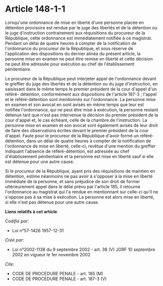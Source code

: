 # Article 148-1-1

Lorsqu'une ordonnance de mise en liberté d'une personne placée en détention provisoire est rendue par le juge des libertés et
de la détention ou le juge d'instruction contrairement aux réquisitions du procureur de la République, cette ordonnance est
immédiatement notifiée à ce magistrat. Pendant un délai de quatre heures à compter de la notification de l'ordonnance du
procureur de la République, et sous réserve de l'application des dispositions du dernier alinéa du présent article, la
personne mise en examen ne peut être remise en liberté et cette décision ne peut être adressée pour exécution au chef de
l'établissement pénitentiaire.

Le procureur de la République peut interjeter appel de l'ordonnance devant le greffier du juge des libertés et de la
détention ou du juge d'instruction, en saisissant dans le même temps le premier président de la cour d'appel d'un référé-
détention, conformément aux dispositions de l'article 187-3 ; l'appel et le référé-détention sont mentionnés sur
l'ordonnance. La personne mise en examen et son avocat en sont avisés en même temps que leur est notifiée l'ordonnance, qui
ne peut être mise à exécution, la personne restant détenue tant que n'est pas intervenue la décision du premier président de
la cour d'appel et, le cas échéant, celle de la chambre de l'instruction. La personne mise en examen et son avocat sont
également avisés de leur droit de faire des observations écrites devant le premier président de la cour d'appel. Faute pour
le procureur de la République d'avoir formé un référé-détention, dans un délai de quatre heures à compter de la notification
de l'ordonnance de mise en liberté, celle-ci, revêtue d'une mention du greffier indiquant l'absence de référé-détention, est
adressée au chef d'établissement pénitentiaire et la personne est mise en liberté sauf si elle est détenue pour une autre
cause.

Si le procureur de la République, ayant pris des réquisitions de maintien en détention, estime néanmoins ne pas avoir à
s'opposer à la mise en liberté immédiate de la personne, et sans préjudice de son droit de former ultérieurement appel dans
le délai prévu par l'article 185, il retourne l'ordonnance au magistrat qui l'a rendue en mentionnant sur celle-ci qu'il ne
s'oppose pas à sa mise à exécution. La personne est alors mise en liberté, si elle n'est pas détenue pour une autre cause.

**Liens relatifs à cet article**

_Codifié par_:

  - Loi n°57-1426 1957-12-31

_Créé par_:

  - Loi n°2002-1138 du 9 septembre 2002 - art. 38 (V) JORF 10 septembre 2002 en vigueur le 1er novembre 2002

_Cite_:

  - CODE DE PROCEDURE PENALE - art. 185 (M)
  - CODE DE PROCEDURE PENALE - art. 187-3 (V)
